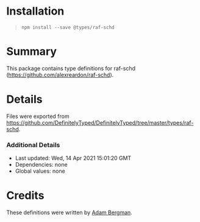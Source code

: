 # Installation
> `npm install --save @types/raf-schd`

# Summary
This package contains type definitions for raf-schd (https://github.com/alexreardon/raf-schd).

# Details
Files were exported from https://github.com/DefinitelyTyped/DefinitelyTyped/tree/master/types/raf-schd.

### Additional Details
 * Last updated: Wed, 14 Apr 2021 15:01:20 GMT
 * Dependencies: none
 * Global values: none

# Credits
These definitions were written by [Adam Bergman](https://github.com/adambrgmn).
